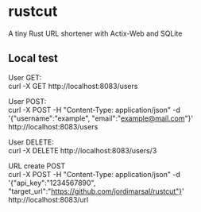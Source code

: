 # rustcut
A tiny Rust URL shortener with Actix-Web and SQLite


## Local test
User GET:<br>
curl -X GET http://localhost:8083/users

User POST:<br>
curl -X POST -H "Content-Type: application/json" -d '{"username":"example", "email":"example@mail.com"}' http://localhost:8083/users

User DELETE:<br>
curl -X DELETE http://localhost:8083/users/3

URL create POST<br>
curl -X POST -H "Content-Type: application/json" -d '{"api_key":"1234567890", "target_url":"https://github.com/jordimarsal/rustcut"}' http://localhost:8083/url